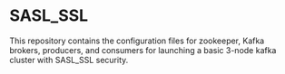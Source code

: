 # SASL_SSL
This repository contains the configuration files for zookeeper, Kafka brokers, producers, and consumers for launching a basic 3-node kafka cluster with SASL_SSL security.
